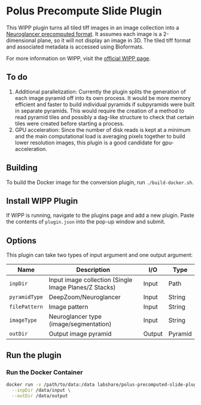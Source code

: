 # Polus Precompute Slide Plugin

This WIPP plugin turns all tiled tiff images in an image collection into a
[Neuroglancer precomputed format](https://github.com/google/neuroglancer/tree/master/src/neuroglancer/datasource/precomputed).
It assumes each image is a 2-dimensional plane, so it will not display an image
in 3D. The tiled tiff format and associated metadata is accessed using
Bioformats.

For more information on WIPP, visit the
[official WIPP page](https://isg.nist.gov/deepzoomweb/software/wipp).

## To do

1. Additional parallelization: Currently the plugin splits the generation of
each image pyramid off into its own process. It would be more memory efficient
and faster to build individual pyramids if subpyramids were built in separate
pyramids. This would require the creation of a method to read pyramid tiles and
possibly a dag-like structure to check that certain tiles were created before
starting a process.
2. GPU acceleration: Since the number of disk reads is kept at a minimum and the
main computational load is averaging pixels together to build lower resolution
images, this plugin is a good candidate for gpu-acceleration.

## Building

To build the Docker image for the conversion plugin, run
`./build-docker.sh`.

## Install WIPP Plugin

If WIPP is running, navigate to the plugins page and add a new plugin. Paste the
contents of `plugin.json` into the pop-up window and submit.

## Options

This plugin can take two types of input argument and one output argument:

| Name          | Description                                           | I/O    | Type    |
|---------------|-------------------------------------------------------|--------|---------|
| `inpDir`      | Input image collection (Single Image Planes/Z Stacks) | Input  | Path    |
| `pyramidType` | DeepZoom/Neuroglancer                                 | Input  | String  |
| `filePattern` | Image pattern                                         | Input  | String  |
| `imageType`   | Neuroglancer type (image/segmentation)                | Input  | String  |
| `outDir`      | Output image pyramid                                  | Output | Pyramid |

## Run the plugin

### Run the Docker Container

```bash
docker run -v /path/to/data:/data labshare/polus-precomputed-slide-plugin \
  --inpDir /data/input \
  --outDir /data/output
```
